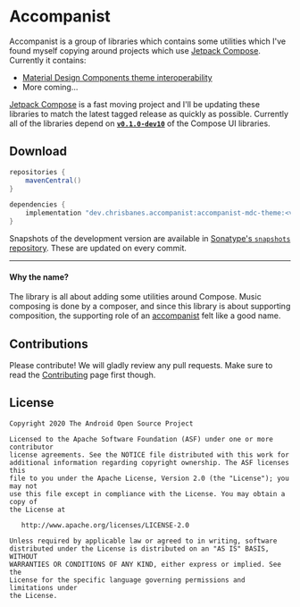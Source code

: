 # Accompanist

Accompanist is a group of libraries which contains some utilities which I've found myself copying around projects which use [Jetpack Compose][compose]. Currently it contains:

 * [Material Design Components theme interoperability](./mdc-theme/README.md)
 * More coming...

[Jetpack Compose][compose] is a fast moving project and I'll be updating these libraries to match the
latest tagged release as quickly as possible. Currently all of the libraries depend on [**`v0.1.0-dev10`**](https://developer.android.com/jetpack/androidx/releases/ui) of the Compose UI libraries.

## Download

```groovy
repositories {
    mavenCentral()
}

dependencies {
    implementation "dev.chrisbanes.accompanist:accompanist-mdc-theme:<version>"
}
```

Snapshots of the development version are available in [Sonatype's `snapshots` repository][snap]. These are updated on every commit.

---

#### Why the name?

The library is all about adding some utilities around Compose. Music composing is done by a
composer, and since this library is about supporting composition, the supporting role of an [accompanist](https://en.wikipedia.org/wiki/Accompaniment) felt like a good name.

## Contributions

Please contribute! We will gladly review any pull requests.
Make sure to read the [Contributing](CONTRIBUTING.md) page first though.

## License

```
Copyright 2020 The Android Open Source Project

Licensed to the Apache Software Foundation (ASF) under one or more contributor
license agreements. See the NOTICE file distributed with this work for
additional information regarding copyright ownership. The ASF licenses this
file to you under the Apache License, Version 2.0 (the "License"); you may not
use this file except in compliance with the License. You may obtain a copy of
the License at

   http://www.apache.org/licenses/LICENSE-2.0

Unless required by applicable law or agreed to in writing, software
distributed under the License is distributed on an "AS IS" BASIS, WITHOUT
WARRANTIES OR CONDITIONS OF ANY KIND, either express or implied. See the
License for the specific language governing permissions and limitations under
the License.
```

[compose]: https://developer.android.com/jetpack/compose
[snap]: https://oss.sonatype.org/content/repositories/snapshots/
[mdc]: https://material.io/develop/android/